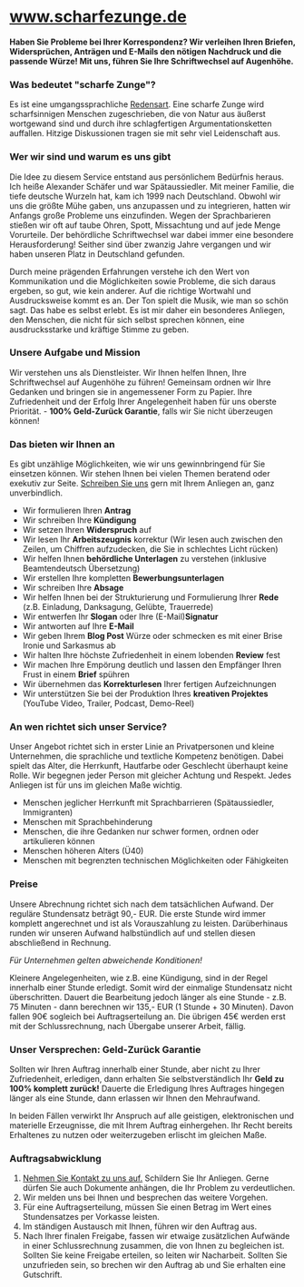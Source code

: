 # www.scharfezunge.de

**Haben Sie Probleme bei Ihrer Korrespondenz? Wir verleihen Ihren Briefen, Widersprüchen, Anträgen und E-Mails den nötigen Nachdruck und die passende Würze! Mit uns, führen Sie Ihre Schriftwechsel auf Augenhöhe.**


### Was bedeutet "scharfe Zunge"?

Es ist eine umgangssprachliche [Redensart](https://www.redensarten-index.de/suche.php?suchbegriff=zunge%20haben&bool=relevanz&gawoe=an&suchspalte%5B%5D=rart_ou). Eine scharfe Zunge wird scharfsinnigen Menschen zugeschrieben, die von Natur aus äußerst wortgewand sind und durch ihre schlagfertigen Argumentationsketten auffallen. Hitzige Diskussionen tragen sie mit sehr viel Leidenschaft aus.


### Wer wir sind und warum es uns gibt

Die Idee zu diesem Service entstand aus persönlichem Bedürfnis heraus. Ich heiße Alexander Schäfer und war Spätaussiedler. Mit meiner Familie, die tiefe deutsche Wurzeln hat, kam ich 1999 nach Deutschland. Obwohl wir uns die größte Mühe gaben, uns anzupassen und zu integrieren, hatten wir Anfangs große Probleme uns einzufinden. Wegen der Sprachbarieren stießen wir oft auf taube Ohren, Spott, Missachtung und auf jede Menge Vorurteile. Der behördliche Schriftwechsel war dabei immer eine besondere Herausforderung! Seither sind über zwanzig Jahre vergangen und wir haben unseren Platz in Deutschland gefunden.

Durch meine prägenden Erfahrungen verstehe ich den Wert von Kommunikation und die Möglichkeiten sowie Probleme, die sich daraus ergeben, so gut, wie kein anderer. Auf die richtige Wortwahl und Ausdrucksweise kommt es an. Der Ton spielt die Musik, wie man so schön sagt. Das habe es selbst erlebt. Es ist mir daher ein besonderes Anliegen, den Menschen, die nicht für sich selbst sprechen können, eine ausdrucksstarke und kräftige Stimme zu geben.


### Unsere Aufgabe und Mission

Wir verstehen uns als Dienstleister. Wir Ihnen helfen Ihnen, Ihre Schriftwechsel auf Augenhöhe zu führen! Gemeinsam ordnen wir Ihre Gedanken und bringen sie in angemessener Form zu Papier. Ihre Zufriedenheit und der Erfolg Ihrer Angelegenheit haben für uns oberste Priorität. - **100% Geld-Zurück Garantie**, falls wir Sie nicht überzeugen können!


### Das bieten wir Ihnen an

Es gibt unzählige Möglichkeiten, wie wir uns gewinnbringend für Sie einsetzen können. Wir stehen Ihnen bei vielen Themen beratend oder exekutiv zur Seite. [Schreiben Sie uns](mailto:jack0088@me.com) gern mit Ihrem Anliegen an, ganz unverbindlich.

- Wir formulieren Ihren **Antrag**
- Wir schreiben Ihre **Kündigung**
- Wir setzen Ihren **Widerspruch** auf
- Wir lesen Ihr **Arbeitszeugnis** korrektur (Wir lesen auch zwischen den Zeilen, um Chiffren aufzudecken, die Sie in schlechtes Licht rücken)
- Wir helfen Ihnen **behördliche Unterlagen** zu verstehen (inklusive Beamtendeutsch Übersetzung)
- Wir erstellen Ihre kompletten **Bewerbungsunterlagen**
- Wir schreiben Ihre **Absage**
- Wir helfen Ihnen bei der Strukturierung und Formulierung Ihrer **Rede** (z.B. Einladung, Danksagung, Gelübte, Trauerrede)
- Wir entwerfen Ihr **Slogan** oder Ihre (E-Mail)**Signatur**
- Wir antworten auf Ihre **E-Mail**
- Wir geben Ihrem **Blog Post** Würze oder schmecken es mit einer Brise Ironie und Sarkasmus ab
- Wir halten Ihre höchste Zufriedenheit in einem lobenden **Review** fest
- Wir machen Ihre Empörung deutlich und lassen den Empfänger Ihren Frust in einem **Brief** spühren
- Wir übernehmen das **Korrekturlesen** Ihrer fertigen Aufzeichnungen
- Wir unterstützen Sie bei der Produktion Ihres **kreativen Projektes** (YouTube Video, Trailer, Podcast, Demo-Reel)


### An wen richtet sich unser Service?

Unser Angebot richtet sich in erster Linie an Privatpersonen und kleine Unternehmen, die sprachliche und textliche Kompetenz benötigen. Dabei spielt das Alter, die Herrkunft, Hautfarbe oder Geschlecht überhaupt keine Rolle. Wir begegnen jeder Person mit gleicher Achtung und Respekt. Jedes Anliegen ist für uns im gleichen Maße wichtig.

- Menschen jeglicher Herrkunft mit Sprachbarrieren (Spätaussiedler, Immigranten)
- Menschen mit Sprachbehinderung
- Menschen, die ihre Gedanken nur schwer formen, ordnen oder artikulieren können
- Menschen höheren Alters (Ü40)
- Menschen mit begrenzten technischen Möglichkeiten oder Fähigkeiten


### Preise

Unsere Abrechnung richtet sich nach dem tatsächlichen Aufwand. Der reguläre Stundensatz beträgt 90,- EUR. Die erste Stunde wird immer komplett angerechnet und ist als Vorauszahlung zu leisten. Darüberhinaus runden wir unseren Aufwand halbstündlich auf und stellen diesen abschließend in Rechnung.

*Für Unternehmen gelten abweichende Konditionen!*

Kleinere Angelegenheiten, wie z.B. eine Kündigung, sind in der Regel innerhalb einer Stunde erledigt. Somit wird der einmalige Stundensatz nicht überschritten. Dauert die Bearbeitung jedoch länger als eine Stunde - z.B. 75 Minuten - dann berechnen wir 135,- EUR (1 Stunde + 30 Minuten). Davon fallen 90€ sogleich bei Auftragserteilung an. Die übrigen 45€ werden erst mit der Schlussrechnung, nach Übergabe unserer Arbeit, fällig.


### Unser Versprechen: Geld-Zurück Garantie

Sollten wir Ihren Auftrag innerhalb einer Stunde, aber nicht zu Ihrer Zufriedenheit, erledigen, dann erhalten Sie selbstverständlich Ihr **Geld zu 100% komplett zurück!** Dauerte die Erledigung Ihres Auftrages hingegen länger als eine Stunde, dann erlassen wir Ihnen den Mehraufwand.

In beiden Fällen verwirkt Ihr Anspruch auf alle geistigen, elektronischen und materielle Erzeugnisse, die mit Ihrem Auftrag einhergehen. Ihr Recht bereits Erhaltenes zu nutzen oder weiterzugeben erlischt im gleichen Maße.


### Auftragsabwicklung

1. [Nehmen Sie Kontakt zu uns auf.](mailto:jack0088@me.com) Schildern Sie Ihr Anliegen. Gerne dürfen Sie auch Dokumente anhängen, die Ihr Problem zu verdeutlichen.
2. Wir melden uns bei Ihnen und besprechen das weitere Vorgehen.
3. Für eine Auftragserteilung, müssen Sie einen Betrag im Wert eines Stundensatzes per Vorkasse leisten.
4. Im ständigen Austausch mit Ihnen, führen wir den Auftrag aus.
5. Nach Ihrer finalen Freigabe, fassen wir etwaige zusätzlichen Aufwände in einer Schlussrechnung zusammen, die von Ihnen zu begleichen ist. Sollten Sie keine Freigabe erteilen, so leiten wir Nacharbeit. Sollten Sie unzufrieden sein, so brechen wir den Auftrag ab und Sie erhalten eine Gutschrift.
